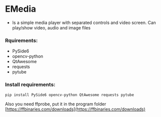 # EMedia
- Is a simple media player with separated controls and video screen. Can play/show video, audio and image files

### Rquirements:
- PySide6
- opencv-python
- QtAwesome
- requests
- pytube

### Install requirements:
```
pip install PySide6 opencv-python QtAwesome requests pytube
```

Also you need ffprobe, put it in the program folder
[https://ffbinaries.com/downloads](https://ffbinaries.com/downloads)
